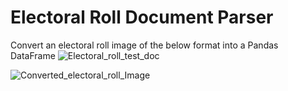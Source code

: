 # Electoral Roll Document Parser

Convert an electoral roll image of the below format into a Pandas DataFrame
![Electoral_roll_test_doc](https://github.com/user-attachments/assets/c0c1fd60-f830-4b19-b290-8b64d1b829fc)

![Converted_electoral_roll_Image](https://github.com/user-attachments/assets/94f865c2-a1c5-42a3-9c63-de69603a9fbc)
